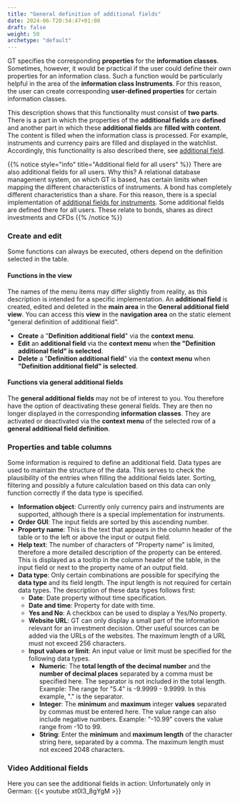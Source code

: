```yaml
---
title: "General definition of additional fields"
date: 2024-06-T20:54:47+01:00
draft: false
weight: 50
archetype: "default"
---
```

GT specifies the corresponding **properties** for the **information classes**. Sometimes, however, it would be practical if the user could define their own properties for an information class. Such a function would be particularly helpful in the area of the **information class Instruments**. For this reason, the user can create corresponding **user-defined properties** for certain information classes.

This description shows that this functionality must consist of **two parts**. There is a part in which the properties of the **additional fields** are **defined** and another part in which these **additional fields** are **filled with content**. The content is filled when the information class is processed. For example, instruments and currency pairs are filled and displayed in the watchlist. Accordingly, this functionality is also described there, see [additional field](../../watchlistinstrument/watchlist/udf/).

{{% notice style="info" title="Additional field for all users" %}}
There are also additional fields for all users. Why this? A relational database management system, on which GT is based, has certain limits when mapping the different characteristics of instruments. A bond has completely different characteristics than a share. For this reason, there is a special implementation of [additional fields for instruments](./instruments/). Some additional fields are defined there for all users. These relate to bonds, shares as direct investments and CFDs
{{% /notice %}}

### Create and edit
Some functions can always be executed, others depend on the definition selected in the table.

#### Functions in the view
The names of the menu items may differ slightly from reality, as this description is intended for a specific implementation.
An **additional field** is created, edited and deleted in the **main area** in the **General additional field view**. You can access this **view** in the **navigation area** on the static element "general definition of additional field".
- **Create** a "**Definition additional field**" via the **context menu**.
- **Edit** an **additional field** via the **context menu** when **the "Definition additional field" is selected**.
- **Delete** a "**Definition additional field**" via the **context menu** when **"Definition additional field" is selected**.

#### Functions via general additional fields
The **general additional fields** may not be of interest to you. You therefore have the option of deactivating these general fields. They are then no longer displayed in the corresponding **information classes**. They are activated or deactivated via the **context menu** of the selected row of a **general additional field definition**.

### Properties and table columns
Some information is required to define an additional field. Data types are used to maintain the structure of the data. This serves to check the plausibility of the entries when filling the additional fields later. Sorting, filtering and possibly a future calculation based on this data can only function correctly if the data type is specified.
- **Information object**: Currently only currency pairs and instruments are supported, although there is a special implementation for instruments.
- **Order GUI**: The input fields are sorted by this ascending number.
- **Property name**: This is the text that appears in the column header of the table or to the left or above the input or output field.
- **Help text**: The number of characters of "Property name" is limited, therefore a more detailed description of the property can be entered. This is displayed as a tooltip in the column header of the table, in the input field or next to the property name of an output field.
- **Data type**: Only certain combinations are possible for specifying the **data type** and its field length. The input length is not required for certain data types. The description of these data types follows first:
  -   **Date**: Date property without time specification.
  -   **Date and time**: Property for date with time.
  -   **Yes and No**: A checkbox can be used to display a Yes/No property.
  -   **Website URL**: GT can only display a small part of the information relevant for an investment decision. Other useful sources can be added via the URLs of the websites. The maximum length of a URL must not exceed 256 characters.
  -   **Input values or limit**: An input value or limit must be specified for the following data types.
      - **Numeric**: The **total length of the decimal number** and the **number of decimal places** separated by a comma must be specified here. The separator is not included in the total length. Example: The range for "5.4" is -9.9999 - 9.9999. In this example, "." is the separator.
      - **Integer**: The **minimum** and **maximum** integer **values** separated by commas must be entered here. The value range can also include negative numbers. Example: "-10.99" covers the value range from -10 to 99.
      - **String**: Enter the **minimum** and **maximum length** of the character string here, separated by a comma. The maximum length must not exceed 2048 characters.

### Video Additional fields
Here you can see the additional fields in action: 
Unfortunately only in German:
{{< youtube xt0l3_8gYgM >}}
